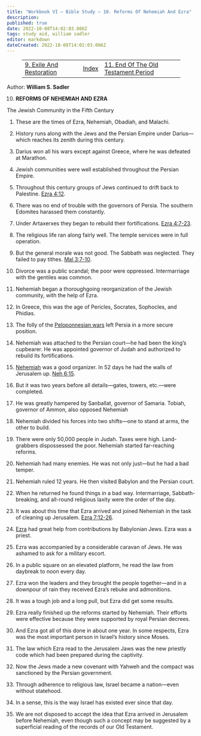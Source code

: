 ```yaml
---
title: "Workbook VI — Bible Study — 10. Reforms Of Nehemiah And Ezra"
description: 
published: true
date: 2022-10-08T14:02:03.086Z
tags: study aid, william sadler
editor: markdown
dateCreated: 2022-10-08T14:02:03.086Z
---
```


<figure class="table chapter-navigator">
	<table>
		<tbody>
		<tr>
			<td><a href="/en/article/William_S_Sadler/Workbook_6_Bible_Study/History_2_9">9. Exile And Restoration</a></td>
			<td><a href="/en/article/William_S_Sadler/Workbook_6_Bible_Study/Index">Index</a></td>
			<td><a href="/en/article/William_S_Sadler/Workbook_6_Bible_Study/History_2_11">11. End Of The Old Testament Period</a></td>
		</tr>
		</tbody>
	</table>
</figure>

Author: **William S. Sadler**


10. **REFORMS OF NEHEMIAH AND EZRA**

The Jewish Community in the Fifth Century

1. These are the times of Ezra, Nehemiah, Obadiah, and Malachi.

2. History runs along with the Jews and the Persian Empire under Darius— which reaches its zenith during this century.

3. Darius won all his wars except against Greece, where he was defeated at Marathon.

4. Jewish communities were well established throughout the Persian Empire.

5. Throughout this century groups of Jews continued to drift back to Palestine. [Ezra 4:12](/en/Bible/Ezra/4#v12).

6. There was no end of trouble with the governors of Persia. The southern Edomites harassed them constantly.

7. Under Artaxerxes they began to rebuild their fortifications. [Ezra 4:7-23](/en/Bible/Ezra/4#v7).

8. The religious life ran along fairly well. The temple services were in full operation.

9. But the general morale was not good. The Sabbath was neglected. They failed to pay tithes. [Mal 3:7-10](/en/Bible/Malachi/3#v7).

10. Divorce was a public scandal; the poor were oppressed. Intermarriage with the gentiles was common.

11. Nehemiah began a thoroughgoing reorganization of the Jewish community, with the help of Ezra.

12. In Greece, this was the age of Pericles, Socrates, Sophocles, and Phidias.

13. The folly of the [Peloponnesian wars](https://en.wikipedia.org/wiki/Peloponnesian_War) left Persia in a more secure position.

14. Nehemiah was attached to the Persian court—he had been the king’s cupbearer. He was appointed governor of Judah and authorized to rebuild its fortifications.

15. [Nehemiah](https://en.wikipedia.org/wiki/Nehemiah) was a good organizer. In 52 days he had the walls of Jerusalem up. [Neh 6:15](/en/Bible/Nehemiah/6#v15).

16. But it was two years before all details—gates, towers, etc.—were completed.

17. He was greatly hampered by Sanballat, governor of Samaria. Tobiah, governor of Ammon, also opposed Nehemiah

18. Nehemiah divided his forces into two shifts—one to stand at arms, the other to build.

19. There were only 50,000 people in Judah. Taxes were high. Land-grabbers dispossessed the poor. Nehemiah started far-reaching reforms.

20. Nehemiah had many enemies. He was not only just—but he had a bad temper.

21. Nehemiah ruled 12 years. He then visited Babylon and the Persian court.

22. When he returned he found things in a bad way. Intermarriage, Sabbath-breaking, and all-round religious laxity were the order of the day.

23. It was about this time that Ezra arrived and joined Nehemiah in the task of cleaning up Jerusalem. [Ezra 7:12-26](/en/Bible/Ezra/7#v12).

24. [Ezra](https://en.wikipedia.org/wiki/Book_of_Ezra) had great help from contributions by Babylonian Jews. Ezra was a priest.

25. Ezra was accompanied by a considerable caravan of Jews. He was ashamed to ask for a military escort.

26. In a public square on an elevated platform, he read the law from daybreak to noon every day.

27. Ezra won the leaders and they brought the people together—and in a downpour of rain they received Ezra’s rebuke and admonitions.

28. It was a tough job and a long pull, but Ezra did get some results.

29. Ezra really finished up the reforms started by Nehemiah. Their efforts were effective because they were supported by royal Persian decrees.

30. And Ezra got all of this done in about one year. In some respects, Ezra was the most important person in Israel’s history since Moses.

31. The law which Ezra read to the Jerusalem Jaws was the new priestly code which had been prepared during the captivity.

32. Now the Jews made a new covenant with Yahweh and the compact was sanctioned by the Persian government.

33. Through adherence to religious law, Israel became a nation—even without statehood.

34. In a sense, this is the way Israel has existed ever since that day.

35. We are not disposed to accept the idea that Ezra arrived in Jerusalem before Nehemiah, even though such a concept may be suggested by a superficial reading of the records of our Old Testament.


<br>


